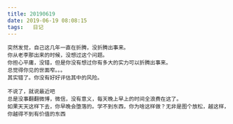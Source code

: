```yaml
---
title: 20190619
date: 2019-06-19 08:08:15
tags:   日记
---
```

    突然发觉，自己这几年一直在折腾，没折腾出事来。
    你从老李那出来的时候，没想过这个问题。
    你担心平庸，没错，但是你没有想过你有多大的实力可以折腾出事来。
    总觉得你见的世面窄。。。
    其实错了。你没有好好评估其中的风险。
    
    不说了，就说最近吧
    总是没事翻翻微博，微信，没有意义，每天晚上早上的时间全浪费在这了。
    如果天天这样下去，你早晚会堕落的。学不到东西，你为啥这样做？无非是图个放松，越这样，你越得不到有价值的东西
